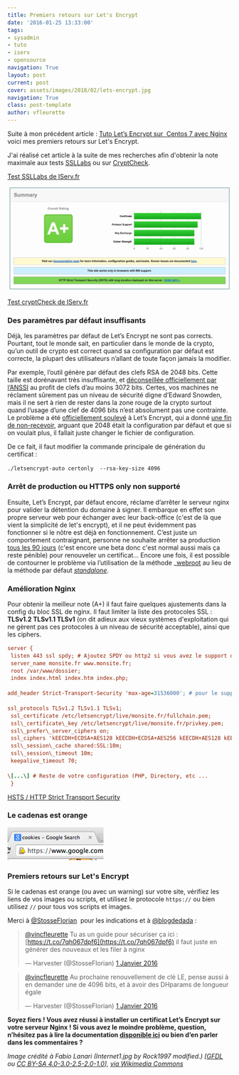 ```yaml
---
title: Premiers retours sur Let's Encrypt
date: '2016-01-25 13:33:00'
tags:
- sysadmin
- tuto
- iserv
- opensource
navigation: True
layout: post
current: post
cover: assets/images/2018/02/lets-encrypt.jpg
navigation: True
class: post-template
author: vfleurette
---
```


Suite à mon précédent article : [Tuto Let’s Encrypt sur  Centos 7 avec Nginx](https://iserv.fr/tuto-lets-encrypt-sur-centos-7-avec-nginx-https-pour-tous-et-gratuit/) voici mes premiers retours sur Let's Encrypt.

J'ai réalisé cet article à la suite de mes recherches afin d'obtenir la note maximale aux tests [SSLLabs](https://www.ssllabs.com/ssltest/) ou sur [CryptCheck](https://tls.imirhil.fr/).

[Test SSLLabs de IServ.fr](https://www.ssllabs.com/ssltest/analyze.html?d=iserv.fr)

![SSL LABS TEST](/content/images/2018/02/SSLLabsiServ.png)

[Test cryptCheck de IServ.fr](https://tls.imirhil.fr/https/www.iserv.fr)

### Des paramètres par défaut insuffisants
  
Déjà, les paramètres par défaut de Let’s Encrypt ne sont pas corrects. Pourtant, tout le monde sait, en particulier dans le monde de la crypto, qu’un outil de crypto est correct quand sa configuration par défaut est correcte, la plupart des utilisateurs n’allant de toute façon jamais la modifier.

Par exemple, l’outil génère par défaut des clefs RSA de 2048 bits. Cette taille est dorénavant très insuffisante, et [déconseillée officiellement par l’ANSSI](http://www.ssi.gouv.fr/uploads/2015/01/RGS_v-2-0_B1.pdf) au profit de clefs d’au moins 3072 bits. Certes, vos machines ne réclament sûrement pas un niveau de sécurité digne d’Edward Snowden, mais il ne sert à rien de rester dans la zone rouge de la crypto surtout quand l’usage d’une clef de 4096 bits n’est absolument pas une contrainte. Le problème a été [officiellement soulevé](https://github.com/letsencrypt/letsencrypt/issues/489) à Let’s Encrypt, qui a donné [une fin de non-recevoir](https://github.com/letsencrypt/letsencrypt/issues/489#issuecomment-153757615), arguant que 2048 était la configuration par défaut et que si on voulait plus, il fallait juste changer le fichier de configuration.

De ce fait, il faut modifier la commande principale de génération du certificat :

 `./letsencrypt-auto certonly  --rsa-key-size 4096`

### Arrêt de production ou HTTPS only non supporté

Ensuite, Let’s Encrypt, par défaut encore, réclame d’arrêter le serveur nginx pour valider la détention du domaine à signer. Il embarque en effet son propre serveur web pour échanger avec leur back-office (c'est de là que vient la simplicité de let's encrypt), et il ne peut évidemment pas fonctionner si le nôtre est déjà en fonctionnement. C’est juste un comportement contraignant, personne ne souhaite arrêter sa production [tous les 90 jours](https://letsencrypt.org/2015/11/09/why-90-days.html) (c'est encore une beta donc c'est normal aussi mais ça reste pénible) pour renouveler un certificat… Encore une fois, il est possible de contourner le problème via l’utilisation de la méthode _[webroot](https://letsencrypt.readthedocs.org/en/latest/using.html#webroot) au lieu de la méthode par défaut [_standalone_](https://letsencrypt.readthedocs.org/en/latest/using.html#standalone).

### Amélioration Nginx

Pour obtenir la meilleur note (A+) il faut faire quelques ajustements dans la config du bloc SSL de nginx. Il faut limiter la liste des protocoles SSL : **TLSv1.2 TLSv1.1 TLSv1** (on dit adieux aux vieux systèmes d'exploitation qui ne gèrent pas ces protocoles à un niveau de sécurité acceptable), ainsi que les ciphers.

```ini
server {  
 listen 443 ssl spdy; # Ajoutez SPDY ou http2 si vous avez le support d'une des deux fonctionnalités  
 server_name monsite.fr www.monsite.fr;  
 root /var/www/dossier;  
 index index.html index.htm index.php;

add_header Strict-Transport-Security 'max-age=31536000'; # pour le support de HSTS (voir après la config nginx)

ssl_protocols TLSv1.2 TLSv1.1 TLSv1;  
 ssl_certificate /etc/letsencrypt/live/monsite.fr/fullchain.pem;  
 ssl\_certificate\_key /etc/letsencrypt/live/monsite.fr/privkey.pem;  
 ssl\_prefer\_server_ciphers on;  
 ssl_ciphers 'kEECDH+ECDSA+AES128 kEECDH+ECDSA+AES256 kEECDH+AES128 kEECDH+AES256 kEDH+AES128 kEDH+AES256 +SHA !aNULL !eNULL !LOW !MD5 !EXP !DSS !PSK !SRP !kECDH !CAMELLIA !RC4 !SEED';  
 ssl\_session\_cache shared:SSL:10m;  
 ssl\_session\_timeout 10m;  
 keepalive_timeout 70;

\[...\] # Reste de votre configuration (PHP, Directory, etc ...  
 }
```

[HSTS / HTTP Strict Transport Security](https://fr.wikipedia.org/wiki/HTTP_Strict_Transport_Security)

### Le cadenas est orange

![minor_chrome](/content/images/2018/02/minor_chrome.png)


### Premiers retours sur Let's Encrypt
  
Si le cadenas est orange (ou avec un warning) sur votre site, vérifiez les liens de vos images ou scripts, et utilisez le protocole `https://` ou bien utilisez `//` pour tous vos scripts et images.

Merci à [@StosseFlorian](https://twitter.com/StosseFlorian)  pour les indications et à [@blogdedada](https://twitter.com/blogdedada) :

> [@vincfleurette](https://twitter.com/vincfleurette) Tu as un guide pour sécuriser ça ici : [https://t.co/7qh067dpf6](https://t.co/7qh067dpf6) il faut juste en générer des nouveaux et les filer à nginx
> 
>   
> — Harvester (@StosseFlorian) [1 Janvier 2016](https://twitter.com/StosseFlorian/status/682980910392852485)

> [@vincfleurette](https://twitter.com/vincfleurette) Au prochaine renouvellement de clé LE, pense aussi à en demander une de 4096 bits, et à avoir des DHparams de longueur égale
> 
>   
> — Harvester (@StosseFlorian) [1 Janvier 2016](https://twitter.com/StosseFlorian/status/682981163699441665)

  

**Soyez fiers ! Vous avez réussi à installer un certificat Let’s Encrypt sur votre serveur Nginx ! Si vous avez le moindre problème, question, n’hésitez pas à lire la documentation [disponible ici](https://letsencrypt.readthedocs.org/en/latest/) ou bien d’en parler dans les commentaires ?**



*Image crédité à Fabio Lanari (Internet1.jpg by Rock1997 modified.) [<a href="http://www.gnu.org/copyleft/fdl.html">GFDL</a> ou <a href="https://creativecommons.org/licenses/by-sa/4.0-3.0-2.5-2.0-1.0">CC BY-SA 4.0-3.0-2.5-2.0-1.0</a>], <a href="https://commons.wikimedia.org/wiki/File%3AInternet2.jpg">via Wikimedia Commons</a>*
